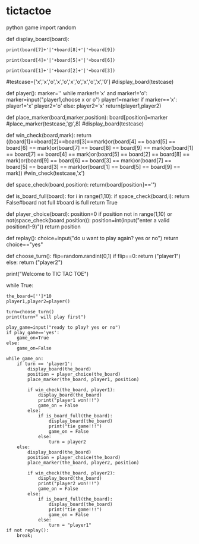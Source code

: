 # tictactoe
python game
import  random

def display_board(board):

    print(board[7]+'|'+board[8]+'|'+board[9])

    print(board[4]+'|'+board[5]+'|'+board[6])

    print(board[1]+'|'+board[2]+'|'+board[3])

#testcase=['x','x','o','x','o','x','o','x','o','x','0']
#display_board(testcase)

def player():
    marker=''
    while marker!='x' and marker!='o':
        marker=input("player1,choose x or o")
    player1=marker
    if marker=='x':
        player1='x'
        player2='o'
    else:
        player2='x'
    return(player1,player2)


def place_marker(board,marker,position):
    board[position]=marker
#place_marker(testcase,'@',8)
#display_board(testcase)

def win_check(board,mark):
    return ((board[1]==board[2]==board[3]==mark)or(board[4] == board[5] == board[6] == mark)or(board[7] == board[8] == board[9] == mark)or(board[1] == board[7] == board[4] == mark)or(board[5] == board[2] == board[8] == mark)or(board[9] == board[6] == board[3] == mark)or(board[7] == board[5] == board[3] == mark)or(board[1] == board[5] == board[9] == mark))
#win_check(testcase,'x')

def space_check(board,position):
    return(board[position]=='')

def is_board_full(board):
    for i in range(1,10):
        if space_check(board,i):
            return  False#board not full
        #board is full
    return  True

def player_choice(board):
    position=0
    if position not in range(1,10) or not(space_check(board,position)):
        position=int(input("enter a valid position(1-9)"))
    return position

def replay():
    choice=input("do u want to play again? yes or no")
    return choice=="yes"

def choose_turn():
    flip=random.randint(0,1)
    if flip==0:
        return  ("player1")
    else:
        return ("player2")


print("Welcome to TIC TAC TOE")

while True:

    the_board=['']*10
    player1,player2=player()

    turn=choose_turn()
    print(turn+" will play first")

    play_game=input("ready to play? yes or no")
    if play_game=='yes':
        game_on=True
    else:
        game_on=False

    while game_on:
        if turn == 'player1':
            display_board(the_board)
            position = player_choice(the_board)
            place_marker(the_board, player1, position)

            if win_check(the_board, player1):
                display_board(the_board)
                print("player1 won!!!")
                game_on = False
            else:
                if is_board_full(the_board):
                    display_board(the_board)
                    print("tie game!!!")
                    game_on = False
                else:
                    turn = player2
        else:
            display_board(the_board)
            position = player_choice(the_board)
            place_marker(the_board, player2, position)

            if win_check(the_board, player2):
                display_board(the_board)
                print("player2 won!!!")
                game_on = False
            else:
                if is_board_full(the_board):
                    display_board(the_board)
                    print("tie game!!!")
                    game_on = False
                else:
                    turn = "player1"
    if not replay():
        break;
